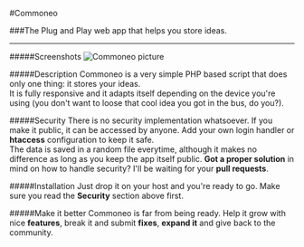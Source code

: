 #Commoneo

###The Plug and Play web app that helps you store ideas.
<hr>

#####Screenshots
![Commoneo picture](http://i60.tinypic.com/5y99uf.png)

#####Description
Commoneo is a very simple PHP based script that does only one thing: it stores your ideas.
<br>
It is fully responsive and it adapts itself depending on the device you're using (you don't want to loose that cool idea you got in the bus, do you?).

#####Security
There is no security implementation whatsoever. If you make it public, it can be accessed by anyone. Add your own login handler or **htaccess** configuration to keep it safe.
<br>
The data is saved in a random file everytime, although it makes no difference as long as you keep the app itself public. **Got a proper solution** in mind on how to handle security? I'll be waiting for your **pull requests**.

#####Installation
Just drop it on your host and you're ready to go. Make sure you read the **Security** section above first.

#####Make it better
Commoneo is far from being ready. Help it grow with nice **features**, break it and submit **fixes**, **expand it** and give back to the community.
